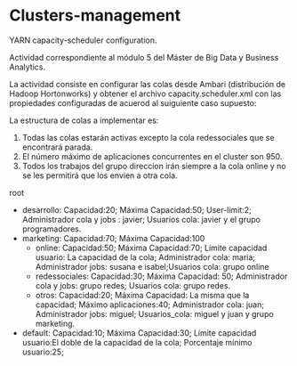# Clusters-management

YARN capacity-scheduler configuration.

Actividad correspondiente al módulo 5 del Máster de Big Data y Business Analytics.

La actividad consiste en configurar las colas desde Ambari (distribución de Hadoop Hortonworks) y obtener el archivo capacity.scheduler.xml con las propiedades configuradas de acuerod al suiguiente caso supuesto:

La estructura de colas a implementar es:
1. Todas las colas estarán activas excepto la cola redessociales que se encontrará parada.
2. El número máximo de aplicaciones concurrentes en el cluster son 950.
3. Todos los trabajos del grupo direccion irán siempre a la cola online y no se les permitirá que los envíen a otra cola.

root
- desarrollo: Capacidad:20; Máxima Capacidad:50; User-limit:2; Administrador cola y jobs : javier; Usuarios cola: javier y el grupo programadores.
- marketing: Capacidad:70; Máxima Capacidad:100
    - online: Capacidad:50; Máxima Capacidad:70; Límite capacidad usuario: La capacidad de la cola; Administrador cola: maria;         Administrador jobs: susana e isabel;Usuarios cola: grupo online
    - redessociales: Capacidad:30; Máxima Capacidad: 50; Administrador cola y jobs: grupo redes; Usuarios cola: grupo redes.
    - otros: Capacidad:20; Máxima Capacidad: La misma que la capacidad; Máximo aplicaciones:40; Administrador cola: juan; Administrador jobs: miguel; Usuarios_cola: miguel y juan y grupo marketing.
- default: Capacidad:10; Máxima Capacidad:30; Límite capacidad usuario:El doble de la capacidad de la cola; Porcentaje mínimo usuario:25;
